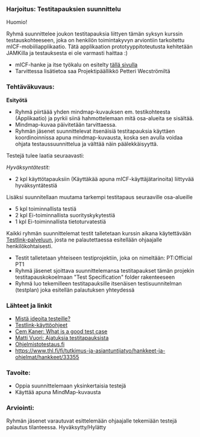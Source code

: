 ### Harjoitus: Testitapauksien suunnittelu

Huomio!

Ryhmä suunnittelee joukon testitapauksia liittyen tämän syksyn kurssin testauskohteeseen, joka on  henkilön toimintakyvyn arviontiin tarkoitettu mICF-mobiiliapplikaatio. Tätä applikaation prototyyppitoteutusta kehitetään JAMKilla ja testauksesta ei ole varmasti haittaa :)

* mICF-hanke ja itse työkalu on esitelty [tällä sivulla](https://github.com/JAMK-IT/IIO123000-testing-course/wiki/info-kurssin-testauskohde)
* Tarvittessa lisätietoa saa Projektipäällikkö Petteri Wecströmiltä


### Tehtäväkuvaus:

**Esityötä**

* Ryhmä piirtäää yhden mindmap-kuvauksen em. testikohteesta (Applikaatio) ja pyrkii siinä hahmottelemaan mitä osa-alueita se sisältää.
* Mindmap-kuvaa päivitetään tarvittaessa.
* Ryhmän jäsenet suunnittelevat itsenäisiä testitapauksia käyttäen koordinoinnissa apuna mindmap-kuvausta, koska sen avulla voidaa ohjata testaussuunnittelua ja välttää näin päälekkäisyyttä.

Testejä tulee laatia seuraavasti:

*Hyväksyntätestit:*

* 2 kpl käyttötapauksiin (Käyttäkää apuna mICF-käyttäjätarinoita) liittyvää hyväksyntätestiä

Lisäksi suunnitellaan muutama tarkempi testitapaus seuraaville osa-alueille

* 5 kpl toiminnallista testiä
* 2 kpl Ei-toiminnallista suorityskykytestiä
* 1 kpl Ei-toiminnallista tietoturvatestiä

Kaikki ryhmän suunnittelemat testit talletetaan kurssin aikana käytettävään [Testlink-palveluun](http://146.185.132.189/testlink), josta ne palautettaessa esitellään ohjaajalle henkilökohtaisesti.


* Testit talletetaan yhteiseen testiprojektiin, joka on nimeltään: PT:Official PT1
* Ryhmä jäsenet sjoittava suunnittelemansa testitapaukset tämän projekin testitapauskokoelmaan "Test Specification" folder rakenteeseen
* Ryhmä luo tekemilleen testitapauksille itsenäisen testisuunnitelman (testplan) joka esitellän palautuksen yhteydessä

### Lähteet ja linkit

* [Mistä ideoita testeille?](http://www.thebraidytester.com/downloads/YouAreNotDoneYet.pdf)
* [Testlink-käyttöohjeet](http://www.guru99.com/testlink-tutorial-complete-guide.html)
* [Cem Kaner: What is a good test case](http://www.kaner.com/pdfs/GoodTest.pdf)
* [Matti Vuori: Ajatuksia testitapauksista ](https://drive.google.com/file/d/0B-hPgXTXfK9EbnNHODZsczR5NzQ/view)
* [Ohjelmistotestaus.fi](https://ohjelmistotestaus.fi/2010/09/22/nayta-minulle-hyva-testitapaus/)
* https://www.thl.fi/fi/tutkimus-ja-asiantuntijatyo/hankkeet-ja-ohjelmat/hankkeet/33355

### Tavoite:

* Oppia suunnittelemaan yksinkertaisia testejä
* Käyttää apuna MindMap-kuvausta 

### Arviointi:


Ryhmän jäsenet varautuvat esittelemään ohjaajalle tekemiään testejä palautus tilanteessa.
Hyväksytty/Hylätty


